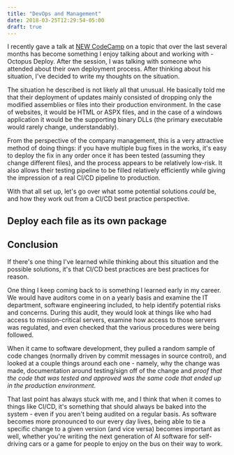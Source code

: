 ```yaml
---
title: "DevOps and Management"
date: 2018-03-25T12:29:54-05:00
draft: true
---
```


I recently gave a talk at [NEW CodeCamp](http://newcodecamp.com) on a topic that over the last several months has become something I enjoy talking about and working with - Octopus Deploy. After the session, I was talking with someone who attended about their own deployment process. After thinking about his situation, I've decided to write my thoughts on the situation.

The situation he described is not likely all that unusual. He basically told me that their deployment of updates mainly consisted of dropping only the modified assemblies or files into their production environment. In the case of websites, it would be HTML or ASPX files, and in the case of a windows application it would be the supporting binary DLLs (the primary executable would rarely change, understandably).

From the perspective of the company management, this is a very attractive method of doing things: if you have multiple bug fixes in the works, it's easy to deploy the fix in any order once it has been tested (assuming they change different files), and the process appears to be relatively low-risk. It also allows their testing pipeline to be filled relatively efficiently while giving the impression of a real CI/CD pipeline to production.

With that all set up, let's go over what some potential solutions _could_ be, and how they work out from a CI/CD best practice perspective.

## Deploy each file as its own package

## Conclusion
If there's one thing I've learned while thinking about this situation and the possible solutions, it's that CI/CD best practices are best practices for reason.

One thing I keep coming back to is something I learned early in my career. We would have auditors come in on a yearly basis and examine the IT department, software engineering included, to help identify potential risks and concerns. During this audit, they would look at things like who had access to mission-critical servers, examine how access to those servers was regulated, and even checked that the various procedures were being followed. 

When it came to software development, they pulled a random sample of code changes (normally driven by commit messages in source control), and looked at a couple things around each one - namely, why the change was made, documentation around testing/sign off of the change and _proof that the code that was tested and approved was the same code that ended up in the production environment_. 

That last point has always stuck with me, and I think that when it comes to things like CI/CD, it's something that should always be baked into the system - even if you aren't being audited on a regular basis. As software becomes more pronounced to our every day lives, being able to tie a specific change to a given version (and vice versa) becomes important as well, whether you're writing the next generation of AI software for self-driving cars or a game for people to enjoy on the bus on their way to work.
